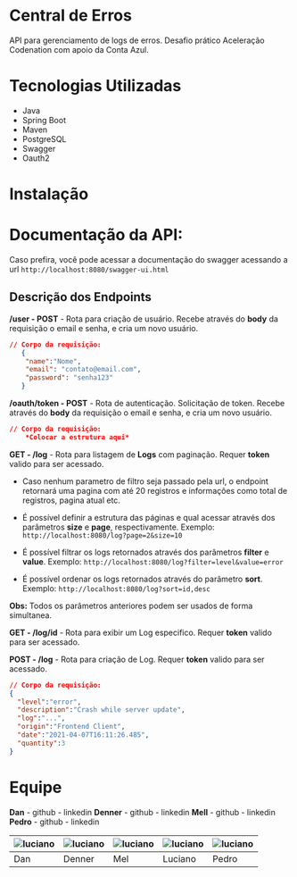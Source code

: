 # Central de Erros
API para gerenciamento de logs de erros. Desafio prático Aceleração Codenation com apoio da Conta Azul.

# Tecnologias Utilizadas
- Java
- Spring Boot
- Maven
- PostgreSQL
- Swagger
- Oauth2

# Instalação

# Documentação da API:

Caso prefira, você pode acessar a documentação do swagger acessando a url `http://localhost:8080/swagger-ui.html`

## Descrição dos Endpoints

 **/user - POST** - Rota para criação de usuário. 
Recebe  através do **body** da requisição o email e senha, e cria um novo usuário.
```json
// Corpo da requisição:
   {
   	"name":"Nome",
   	"email": "contato@email.com",
   	"password": "senha123"
   }
```
 **/oauth/token - POST** - Rota de autenticação. Solicitação de token. 
Recebe  através do **body** da requisição o email e senha, e cria um novo usuário.
```json
// Corpo da requisição:
	*Colocar a estrutura aqui*
```

**GET - /log** - Rota para listagem de **Logs** com paginação. Requer **token** valido para ser acessado.
- Caso nenhum parametro de filtro seja passado pela url, o endpoint retornará uma pagina com até 20 registros e informações como total de registros, pagina atual etc.

- É possível definir a estrutura das páginas e qual acessar através dos parâmetros **size** e **page**, respectivamente.
Exemplo: `http://localhost:8080/log?page=2&size=10`

- É possível filtrar os logs retornados através dos parâmetros **filter** e **value**.
Exemplo: `http://localhost:8080/log?filter=level&value=error`

- É possível ordenar os logs retornados através do parâmetro **sort**.
Exemplo: `http://localhost:8080/log?sort=id,desc`

**Obs:** Todos os parâmetros anteriores podem ser usados de forma simultanea.


 **GET - /log/id** - Rota para exibir um Log especifico. Requer **token** valido para ser acessado.

**POST - /log** - Rota para criação de Log.  Requer **token** valido para ser acessado.
```json
// Corpo da requisição:
{
  "level":"error",
  "description":"Crash while server update",
  "log":"...",
  "origin":"Frontend Client",
  "date":"2021-04-07T16:11:26.485",
  "quantity":3
}
```
# Equipe
**Dan**  - github - linkedin
**Denner** - github - linkedin
**Mell** - github - linkedin
**Pedro** - github - linkedin


| ![luciano](https://avatars.githubusercontent.com/u/62217873?v=4) | ![luciano](https://avatars.githubusercontent.com/u/69821947?v=4) |![luciano](https://avatars.githubusercontent.com/u/69804027?v=4)|![luciano](https://avatars.githubusercontent.com/u/63373302?v=4)|![luciano](https://avatars.githubusercontent.com/u/56321955?v=4)|
|--|--|--|--|--|
| Dan | Denner | Mel | Luciano | Pedro |
